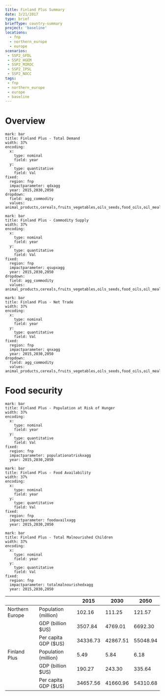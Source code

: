 ```yaml
---
title: Finland Plus Summary
date: 3/21/2017
type: brief
briefType: country-summary
project: 'baseline'
locations:
  - fnp
  - northern_europe
  - europe
scenarios:
 - SSP2_GFDL
 - SSP2_HGEM
 - SSP2_MIROC
 - SSP2_IPSL
 - SSP2_NOCC
tags:
 - fnp
 - northern_europe
 - europe
 - baseline
---
```

# Overview 

```chart
mark: bar
title: Finland Plus - Total Demand
width: 37%
encoding:
  x:
    type: nominal
    field: year
  y:
    type: quantitative
    field: Val
fixed:
  region: fnp
  impactparameter: qdxagg
  year: 2015,2030,2050
dropdown:
  field: agg_commodity
  values: animal_products,cereals,fruits_vegetables,oils_seeds,food_oils,oil_meals,other,pulses,roots_tubers,sugar
```

```chart
mark: bar
title: Finland Plus - Commodity Supply
width: 37%
encoding:
  x:
    type: nominal
    field: year
  y:
    type: quantitative
    field: Val
fixed:
  region: fnp
  impactparameter: qsupxagg
  year: 2015,2030,2050
dropdown:
  field: agg_commodity
  values: animal_products,cereals,fruits_vegetables,oils_seeds,food_oils,oil_meals,other,pulses,roots_tubers,sugar
```

```chart
mark: bar
title: Finland Plus - Net Trade
width: 37%
encoding:
  x:
    type: nominal
    field: year
  y:
    type: quantitative
    field: Val
fixed:
  region: fnp
  impactparameter: qnxagg
  year: 2015,2030,2050
dropdown:
  field: agg_commodity
  values: animal_products,cereals,fruits_vegetables,oils_seeds,food_oils,oil_meals,other,pulses,roots_tubers,sugar
```

# Food security

```chart
mark: bar
title: Finland Plus - Population at Risk of Hunger
width: 37%
encoding:
  x:
    type: nominal
    field: year
  y:
    type: quantitative
    field: Val
fixed:
  region: fnp
  impactparameter: populationatriskxagg
  year: 2015,2030,2050
```

```chart
mark: bar
title: Finland Plus - Food Availability
width: 37%
encoding:
  x:
    type: nominal
    field: year
  y:
    type: quantitative
    field: Val
fixed:
  region: fnp
  impactparameter: foodavailxagg
  year: 2015,2030,2050
```

```chart
mark: bar
title: Finland Plus - Total Malnourished Children
width: 37%
encoding:
  x:
    type: nominal
    field: year
  y:
    type: quantitative
    field: Val
fixed:
  region: fnp
  impactparameter: totalmalnourishedxagg
  year: 2015,2030,2050
```

|   |   | 2015 | 2030 | 2050 |
|---|---|---|---|---|
| Northern Europe | Population (million) | 102.16 | 111.25 | 121.57 |
|  | GDP (billion $US) | 3507.84 | 4769.01 | 6692.30 |
|  | Per capita GDP ($US) | 34336.73 | 42867.51 | 55048.94 |
| Finland Plus | Population (million) | 5.49 | 5.84 | 6.18 |
|  | GDP (billion $US) | 190.27 | 243.30 | 335.64 |
|  | Per capita GDP ($US) | 34657.56| 41660.96| 54310.68|